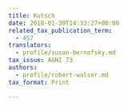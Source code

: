 ```yaml
---
title: Kutsch
date: 2018-01-30T14:33:27+00:00
related_tax_publication_term:
  - 457
translators:
  - profile/susan-bernofsky.md
tax_issue: AGNI 73
authors:
  - profile/robert-walser.md
tax_format: Print

---
```

